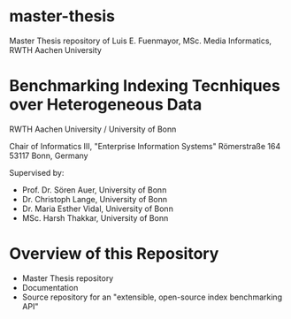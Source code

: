 # master-thesis

Master Thesis repository of Luis E. Fuenmayor, MSc. Media Informatics, RWTH Aachen University


# Benchmarking Indexing Tecnhiques over Heterogeneous Data
RWTH Aachen University / University of Bonn

Chair of Informatics III, "Enterprise Information Systems"
Römerstraße 164
53117 Bonn, Germany


Supervised by:

- Prof. Dr. Sören Auer, University of Bonn
- Dr. Christoph Lange, University of Bonn
- Dr. Maria Esther Vidal, University of Bonn
- MSc. Harsh Thakkar, University of Bonn

# Overview of this Repository

- Master Thesis repository
- Documentation
- Source repository for an "extensible, open-source index benchmarking API"
